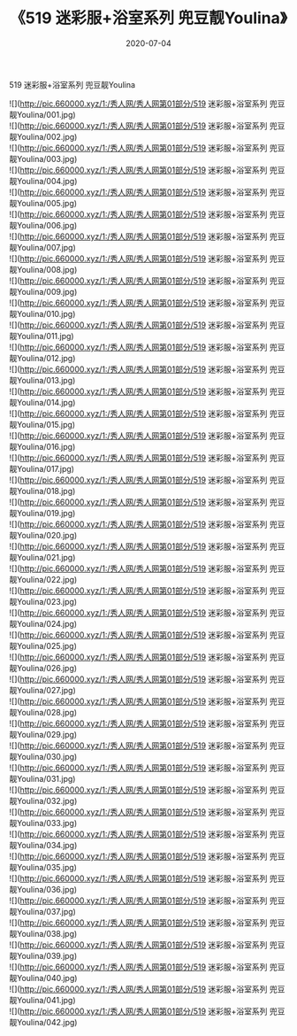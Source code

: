 ﻿---
layout: post
title:  《519 迷彩服+浴室系列 兜豆靓Youlina》
date:   2020-07-04
img: http://pic.660000.xyz/1:/秀人网/秀人网第01部分/519 迷彩服+浴室系列 兜豆靓Youlina/000.jpg
categories: [美女, 清纯, 唯美]
---

519 迷彩服+浴室系列 兜豆靓Youlina

  ![](http://pic.660000.xyz/1:/秀人网/秀人网第01部分/519 迷彩服+浴室系列 兜豆靓Youlina/001.jpg) <br> ![](http://pic.660000.xyz/1:/秀人网/秀人网第01部分/519 迷彩服+浴室系列 兜豆靓Youlina/002.jpg) <br> ![](http://pic.660000.xyz/1:/秀人网/秀人网第01部分/519 迷彩服+浴室系列 兜豆靓Youlina/003.jpg) <br> ![](http://pic.660000.xyz/1:/秀人网/秀人网第01部分/519 迷彩服+浴室系列 兜豆靓Youlina/004.jpg) <br> ![](http://pic.660000.xyz/1:/秀人网/秀人网第01部分/519 迷彩服+浴室系列 兜豆靓Youlina/005.jpg) <br> ![](http://pic.660000.xyz/1:/秀人网/秀人网第01部分/519 迷彩服+浴室系列 兜豆靓Youlina/006.jpg) <br> ![](http://pic.660000.xyz/1:/秀人网/秀人网第01部分/519 迷彩服+浴室系列 兜豆靓Youlina/007.jpg) <br> ![](http://pic.660000.xyz/1:/秀人网/秀人网第01部分/519 迷彩服+浴室系列 兜豆靓Youlina/008.jpg) <br> ![](http://pic.660000.xyz/1:/秀人网/秀人网第01部分/519 迷彩服+浴室系列 兜豆靓Youlina/009.jpg) <br> ![](http://pic.660000.xyz/1:/秀人网/秀人网第01部分/519 迷彩服+浴室系列 兜豆靓Youlina/010.jpg) <br> ![](http://pic.660000.xyz/1:/秀人网/秀人网第01部分/519 迷彩服+浴室系列 兜豆靓Youlina/011.jpg) <br> ![](http://pic.660000.xyz/1:/秀人网/秀人网第01部分/519 迷彩服+浴室系列 兜豆靓Youlina/012.jpg) <br> ![](http://pic.660000.xyz/1:/秀人网/秀人网第01部分/519 迷彩服+浴室系列 兜豆靓Youlina/013.jpg) <br> ![](http://pic.660000.xyz/1:/秀人网/秀人网第01部分/519 迷彩服+浴室系列 兜豆靓Youlina/014.jpg) <br> ![](http://pic.660000.xyz/1:/秀人网/秀人网第01部分/519 迷彩服+浴室系列 兜豆靓Youlina/015.jpg) <br> ![](http://pic.660000.xyz/1:/秀人网/秀人网第01部分/519 迷彩服+浴室系列 兜豆靓Youlina/016.jpg) <br> ![](http://pic.660000.xyz/1:/秀人网/秀人网第01部分/519 迷彩服+浴室系列 兜豆靓Youlina/017.jpg) <br> ![](http://pic.660000.xyz/1:/秀人网/秀人网第01部分/519 迷彩服+浴室系列 兜豆靓Youlina/018.jpg) <br> ![](http://pic.660000.xyz/1:/秀人网/秀人网第01部分/519 迷彩服+浴室系列 兜豆靓Youlina/019.jpg) <br> ![](http://pic.660000.xyz/1:/秀人网/秀人网第01部分/519 迷彩服+浴室系列 兜豆靓Youlina/020.jpg) <br> ![](http://pic.660000.xyz/1:/秀人网/秀人网第01部分/519 迷彩服+浴室系列 兜豆靓Youlina/021.jpg) <br> ![](http://pic.660000.xyz/1:/秀人网/秀人网第01部分/519 迷彩服+浴室系列 兜豆靓Youlina/022.jpg) <br> ![](http://pic.660000.xyz/1:/秀人网/秀人网第01部分/519 迷彩服+浴室系列 兜豆靓Youlina/023.jpg) <br> ![](http://pic.660000.xyz/1:/秀人网/秀人网第01部分/519 迷彩服+浴室系列 兜豆靓Youlina/024.jpg) <br> ![](http://pic.660000.xyz/1:/秀人网/秀人网第01部分/519 迷彩服+浴室系列 兜豆靓Youlina/025.jpg) <br> ![](http://pic.660000.xyz/1:/秀人网/秀人网第01部分/519 迷彩服+浴室系列 兜豆靓Youlina/026.jpg) <br> ![](http://pic.660000.xyz/1:/秀人网/秀人网第01部分/519 迷彩服+浴室系列 兜豆靓Youlina/027.jpg) <br> ![](http://pic.660000.xyz/1:/秀人网/秀人网第01部分/519 迷彩服+浴室系列 兜豆靓Youlina/028.jpg) <br> ![](http://pic.660000.xyz/1:/秀人网/秀人网第01部分/519 迷彩服+浴室系列 兜豆靓Youlina/029.jpg) <br> ![](http://pic.660000.xyz/1:/秀人网/秀人网第01部分/519 迷彩服+浴室系列 兜豆靓Youlina/030.jpg) <br> ![](http://pic.660000.xyz/1:/秀人网/秀人网第01部分/519 迷彩服+浴室系列 兜豆靓Youlina/031.jpg) <br> ![](http://pic.660000.xyz/1:/秀人网/秀人网第01部分/519 迷彩服+浴室系列 兜豆靓Youlina/032.jpg) <br> ![](http://pic.660000.xyz/1:/秀人网/秀人网第01部分/519 迷彩服+浴室系列 兜豆靓Youlina/033.jpg) <br> ![](http://pic.660000.xyz/1:/秀人网/秀人网第01部分/519 迷彩服+浴室系列 兜豆靓Youlina/034.jpg) <br> ![](http://pic.660000.xyz/1:/秀人网/秀人网第01部分/519 迷彩服+浴室系列 兜豆靓Youlina/035.jpg) <br> ![](http://pic.660000.xyz/1:/秀人网/秀人网第01部分/519 迷彩服+浴室系列 兜豆靓Youlina/036.jpg) <br> ![](http://pic.660000.xyz/1:/秀人网/秀人网第01部分/519 迷彩服+浴室系列 兜豆靓Youlina/037.jpg) <br> ![](http://pic.660000.xyz/1:/秀人网/秀人网第01部分/519 迷彩服+浴室系列 兜豆靓Youlina/038.jpg) <br> ![](http://pic.660000.xyz/1:/秀人网/秀人网第01部分/519 迷彩服+浴室系列 兜豆靓Youlina/039.jpg) <br> ![](http://pic.660000.xyz/1:/秀人网/秀人网第01部分/519 迷彩服+浴室系列 兜豆靓Youlina/040.jpg) <br> ![](http://pic.660000.xyz/1:/秀人网/秀人网第01部分/519 迷彩服+浴室系列 兜豆靓Youlina/041.jpg) <br> ![](http://pic.660000.xyz/1:/秀人网/秀人网第01部分/519 迷彩服+浴室系列 兜豆靓Youlina/042.jpg) <br>